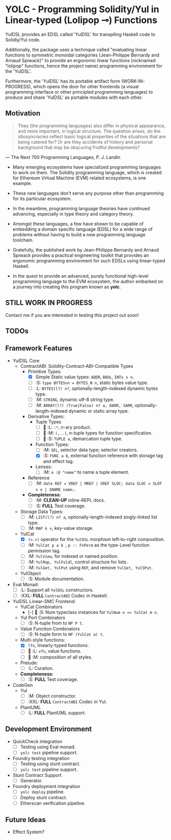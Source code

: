 YOLC - Programming Solidity/Yul in Linear-typed (Lolipop ⊸) Functions
=====================================================================

YulDSL provides an EDSL called 'YulDSL' for transpiling Haskell code to Solidiy/Yul code.

Additionally, the package uses a technique called "evaluating linear functions to symmetric monoidal categories
(Jean-Philippe Bernardy and Arnaud Spiwack)" to provide an ergonomic linear functions (nicknamed "lolipop" functions,
hence the project name) programming environment for the 'YulDSL'.

Furthermore, the 'YulDSL' has its portable artifact form (WORK-IN-PROGRESS), which opens the door for other frontends (a
visual programming interface or other principled programming languages) to produce and share 'YulDSL' as portable
modules with each other.

Motivation
----------

> They (the programming languages) also differ in physical appearance, and more important, in logical structure. The
> question arises, do the idiosyncracies reflect basic logical properties of the situations that are being catered for?
> Or are they accidents of history and personal background that may be obscuring fruitful developments?

— The Next 700 Programming Languages, P. J. Landin

* Many emerging ecosystems have specialized programming languages to work on them. The Solidity programming language,
  which is created for Ethereum Virtual Machine (EVM) related ecosystems, is one example.

* These new languages don't serve any purpose other than programming for its particular ecosystem.

* In the meantime, programming language theories have continued advancing, especially in type theory and category
  theory.

* Amongst these languages, a few have shown to be capable of embedding a domain specific language (EDSL) for a wide
  range of problems without having to build a new programming language toolchain.

* Gratefully, the published work by Jean-Philippe Bernardy and Arnaud Spiwack provides a practical engineering toolkit
  that provides an ergonomic programming environment for such EDSLs using linear-typed Haskell.

* In the quest to provide an advanced, purely functional high-level programming language to the EVM ecosystem, the author
  embarked on a journey into creating this program known as **yolc**.

STILL WORK IN PROGRESS
----------------------

Contact me if you are interested in testing this project out soon!

TODOs
-----

## Framework Features

- YulDSL Core
  - ContractABI: Solidity-Contract-ABI-Compatible Types
    - Primitive Types:
      - [x] Simple Static value types: `ADDR`, `BOOL`, `INTx s n`.
      - [ ] :S: `type BYTESnn = BYTES_N n`, static bytes value type.
      - [ ] :L: `BYTES(l?) n?`, optionally-length-indexed dynamic bytes type.
      - [ ] :M: `STRING`, dynamic utf-8 string type.
      - [ ] :M: `ARRAY(l?) (True|False) n? a, DARR, SARR`, optionally-length-indexed dynamic or static array type.
    - Derivative Types:
      - Tuple Types
        - [ ] 🚧 :L: `:*`, n-ary product.
        - [ ] 🚧 :M: `(,..)`, n-tuple types for function specification.
        - [ ] 🚧 :S: `TUPLE a`, demarcation tuple type.
      - Function Types:
        - [ ] :M: `SEL`, selector data type; selector creators.
        - [x] :S: `FUNC a b`, external function reference with storage tag and effect tag.
      - Lenses:
        - [ ] :M: `a :@ "name"` to name a tuple element.
    - Reference
      - [ ] :M: `data REF = VREF | MREF | SREF SLOC; data SLOC = SLOT s o | SNAME name;`.
    - **Completeness:**
      - [ ] :M: **CLEAN-UP** inline-REPL docs.
      - [ ] :S: **FULL** Test coverage.
  - Storage Data Types:
      - [ ] :M: `LIST(l?) n? a`, optionally-length-indexed singly-linked list type.
      - [ ] :M: `MAP k v`, key-value storage.
  - YulCat
    - [x] `(>.>)` operator for the `YulDSL` morphism left-to-right composition.
    - [ ] :M: `YulCat p a b `, `p :: FnPerm` as the type-Level function permission tag.
    - [ ] :M: `YulView`, for indexed or named position.
    - [ ] :M: `YulMap, YulFoldl`, control structure for lists.
    - [ ] :M: `YulGet, YulPut` using `REF`, and remove `YulSet, YulSPut`.
  - YulObject
    - [ ] :S: Module documentation.
- Eval Monad:
  - [ ] :L: Support all `YulDSL` constructors.
  - [ ] :XXL: **FULL** `ContractABI` Codec in Haskell.
- YulDSL Linear-SMC Frontend:
  - YulCat Combinators
    - [-] 🚧 :S: Num typeclass instances for `YulNum n => YulCat m n`.
  - Yul Port Combinators
    - [ ]  :S: N-tuple from to `NP P t`.
  - Value Function Combinators
    - [ ]  :S: N-tuple form to `NP (YulCat a) t`.
  - Multi-style functions:
    - [x] `lfn`, linearly-typed functions.
    - [ ] 🚧 :L: `vfn`, value functions.
    - [ ] 🚧 :M: composition of all styles.
  - Prelude:
    - [ ] :L: Curation.
  - **Completeness:**
    - [ ] :S: **FULL** Test coverage.
- CodeGen
  - Yul
    - [ ] :M: Object constructor.
    - [ ] :XXL: **FULL** `ContractABI` Codec in Yul.
  - PlantUML
    - [ ] :L: **FULL** PlantUML support.

## Development Environment

- QuickCheck integration
  - [ ] Testing using Eval monad.
  - [ ] `yolc test` pipeline support.
- Foundry testing integration
  - [ ] Testing using stunt contract.
  - [ ] `yolc test` pipeline support.
- Stunt Contract Support
  - [ ] Generator.
- Foundry deployment integration
  - [ ] `yolc deploy` pipeline.
  - [ ] Deploy stunt contract.
  - [ ] Etherscan verification pipeline.

Future Ideas
------------

- Effect System?
